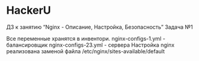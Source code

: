 # HackerU
ДЗ к занятию “Nginx - Описание, Настройка, Безопасность”
Задача №1

Все переменные хранятся в инвентори.
nginx-configs-1.yml - балансировщик
nginx-configs-23.yml - сервера
Настройка nginx реализована заменой файла /etc/nginx/sites-available/default

